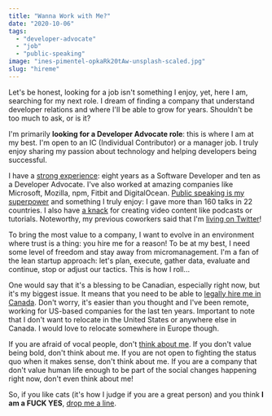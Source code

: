 ```yaml
---
title: "Wanna Work with Me?"
date: "2020-10-06"
tags: 
  - "developer-advocate"
  - "job"
  - "public-speaking"
image: "ines-pimentel-opkaRk20tAw-unsplash-scaled.jpg"
slug: "hireme"
---
```


Let's be honest, looking for a job isn't something I enjoy, yet, here I am, searching for my next role. I dream of finding a company that understand developer relations and where I'll be able to grow for years. Shouldn't be too much to ask, or is it?

I'm primarily **looking for a Developer Advocate role**: this is where I am at my best. I'm open to an IC (Individual Contributor) or a manager job. I truly enjoy sharing my passion about technology and helping developers being successful.

I have a [strong experience](https://www.linkedin.com/in/fredericharper/): eight years as a Software Developer and ten as a Developer Advocate. I've also worked at amazing companies like Microsoft, Mozilla, npm, Fitbit and DigitalOcean. [Public speaking is my superpower](https://fred.dev/speaking/) and something I truly enjoy: I gave more than 160 talks in 22 countries. I also have [a knack](https://fred.dev/www/) for creating video content like podcasts or tutorials. Noteworthy, my previous coworkers said that I'm [living on Twitter](https://twitter.com/fharper)!

To bring the most value to a company, I want to evolve in an environment where trust is a thing: you hire me for a reason! To be at my best, I need some level of freedom and stay away from micromanagement. I'm a fan of the lean startup approach: let's plan, execute, gather data, evaluate and continue, stop or adjust our tactics. This is how I roll...

One would say that it's a blessing to be Canadian, especially right now, but it's my biggest issue. It means that you need to be able to [legally hire me in Canada](https://fred.dev/canada/). Don't worry, it's easier than you thought and I've been remote, working for US-based companies for the last ten years. Important to note that I don't want to relocate in the United States or anywhere else in Canada. I would love to relocate somewhere in Europe though.

If you are afraid of vocal people, don't [think about me](https://fred.dev/workingwithme/). If you don't value being bold, don't think about me. If you are not open to fighting the status quo when it makes sense, don't think about me. If you are a company that don't value human life enough to be part of the social changes happening right now, don't even think about me!

So, if you like cats (it's how I judge if you are a great person) and you think **I am a FUCK YES**, [drop me a line](mailto:hi@fred.dev).
